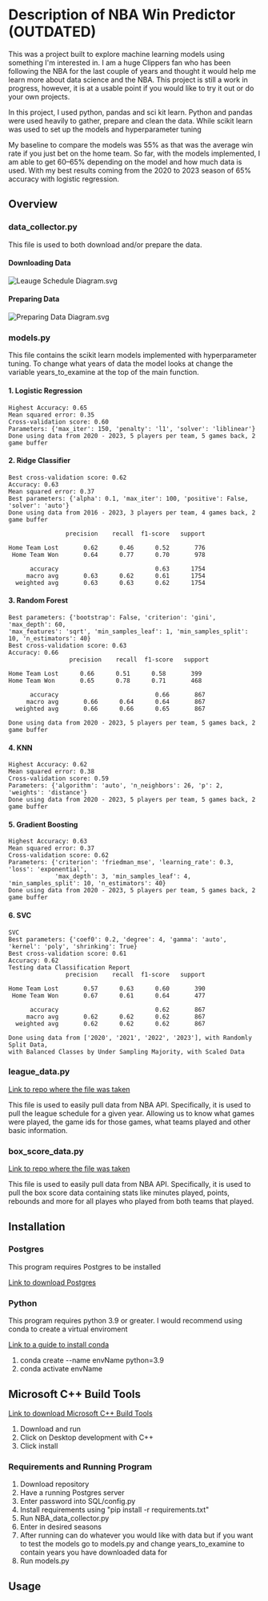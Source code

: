 # Description of NBA Win Predictor (OUTDATED)
This was a project built to explore machine learning models using something I'm interested in. 
I am a huge Clippers fan who has been following the NBA for the last couple of years and thought it would help me
learn more about data science and the NBA. This project is still a work in progress, however, it is at a usable point if you
would like to try it out or do your own projects. 

In this project, I used python, pandas and sci kit learn. Python and pandas were used heavily to gather, prepare and 
clean the data. While scikit learn was used to set up the models and hyperparameter tuning

My baseline to compare the models was 55% as that was the average win rate if you just bet on the home team. 
So far, with the models implemented, I am able to get 60–65% depending on the model and how much data is used. 
With my best results coming from the 2020 to 2023 season of 65% accuracy with logistic regression. 


## Overview

### data_collector.py
This file is used to both download and/or prepare the data. 

#### Downloading Data
![Leauge Schedule Diagram.svg](README%20Diagrams%2FDownload%20Diagram.svg)

#### Preparing Data
![Preparing Data Diagram.svg](README%20Diagrams%2FPreparing%20Data%20Diagram.svg)

### models.py
This file contains the scikit learn models implemented with hyperparameter tuning. To change what years of data the 
model looks at change the variable years_to_examine at the top of the main function.
#### 1. Logistic Regression

```
Highest Accuracy: 0.65
Mean squared error: 0.35
Cross-validation score: 0.60
Parameters: {'max_iter': 150, 'penalty': 'l1', 'solver': 'liblinear'}
Done using data from 2020 - 2023, 5 players per team, 5 games back, 2 game buffer 
```
#### 2. Ridge Classifier

```
Best cross-validation score: 0.62
Accuracy: 0.63
Mean squared error: 0.37
Best parameters: {'alpha': 0.1, 'max_iter': 100, 'positive': False, 'solver': 'auto'}
Done using data from 2016 - 2023, 3 players per team, 4 games back, 2 game buffer
   
                precision    recall  f1-score   support

Home Team Lost       0.62      0.46      0.52       776
 Home Team Won       0.64      0.77      0.70       978

      accuracy                           0.63      1754
     macro avg       0.63      0.62      0.61      1754
  weighted avg       0.63      0.63      0.62      1754
```

#### 3. Random Forest

```
Best parameters: {'bootstrap': False, 'criterion': 'gini', 'max_depth': 60, 
'max_features': 'sqrt', 'min_samples_leaf': 1, 'min_samples_split': 10, 'n_estimators': 40}
Best cross-validation score: 0.63
Accuracy: 0.66
                 precision    recall  f1-score   support

Home Team Lost      0.66      0.51      0.58       399
Home Team Won       0.65      0.78      0.71       468

      accuracy                           0.66       867
     macro avg       0.66      0.64      0.64       867
  weighted avg       0.66      0.66      0.65       867
  
Done using data from 2020 - 2023, 5 players per team, 5 games back, 2 game buffer 
```

#### 4. KNN

```
Highest Accuracy: 0.62
Mean squared error: 0.38
Cross-validation score: 0.59
Parameters: {'algorithm': 'auto', 'n_neighbors': 26, 'p': 2, 'weights': 'distance'}
Done using data from 2020 - 2023, 5 players per team, 5 games back, 2 game buffer 
```

#### 5. Gradient Boosting

```
Highest Accuracy: 0.63
Mean squared error: 0.37
Cross-validation score: 0.62
Parameters: {'criterion': 'friedman_mse', 'learning_rate': 0.3, 'loss': 'exponential', 
             'max_depth': 3, 'min_samples_leaf': 4, 'min_samples_split': 10, 'n_estimators': 40}
Done using data from 2020 - 2023, 5 players per team, 5 games back, 2 game buffer 
```

#### 6. SVC
```
SVC
Best parameters: {'coef0': 0.2, 'degree': 4, 'gamma': 'auto', 'kernel': 'poly', 'shrinking': True}
Best cross-validation score: 0.61
Accuracy: 0.62
Testing data Classification Report
                precision    recall  f1-score   support

Home Team Lost       0.57      0.63      0.60       390
 Home Team Won       0.67      0.61      0.64       477

      accuracy                           0.62       867
     macro avg       0.62      0.62      0.62       867
  weighted avg       0.62      0.62      0.62       867

Done using data from ['2020', '2021', '2022', '2023'], with Randomly Split Data, 
with Balanced Classes by Under Sampling Majority, with Scaled Data

```

### league_data.py
[Link to repo where the file was taken](https://github.com/swar/nba_api/blob/master/docs/nba_api/stats/endpoints/leaguegamelog.md)

This file is used to easily pull data from NBA API. Specifically, it is used to pull the league schedule for a 
given year. Allowing us to know what games were played, the game ids for those games, what teams played and other basic information.


### box_score_data.py
[Link to repo where the file was taken](https://github.com/swar/nba_api/blob/master/docs/nba_api/stats/endpoints/boxscoretraditionalv2.md)

This file is used to easily pull data from NBA API. Specifically, it is used to pull the box score data containing
stats like minutes played, points, rebounds and more for all playes who played from both teams that played.


## Installation
### Postgres
This program requires Postgres to be installed 

[Link to download Postgres](https://www.postgresql.org/download/)


### Python
This program requires python 3.9 or greater. I would recommend using conda to create a virtual enviroment

[Link to a guide to install conda](https://developers.google.com/earth-engine/guides/python_install-conda)
1. conda create --name envName python=3.9
2. conda activate envName


## Microsoft C++ Build Tools
[Link to download Microsoft C++ Build Tools](https://visualstudio.microsoft.com/visual-cpp-build-tools/)
1. Download and run
2. Click on Desktop development with C++
3. Click install

### Requirements and Running Program
1. Download repository
2. Have a running Postgres server
3. Enter password into SQL/config.py
4. Install requirements using "pip install -r requirements.txt" 
5. Run NBA_data_collector.py
6. Enter in desired seasons
7. After running can do whatever you would like with data but if you want to test the models go to models.py and change
   years_to_examine to contain years you have downloaded data for
8. Run models.py

## Usage